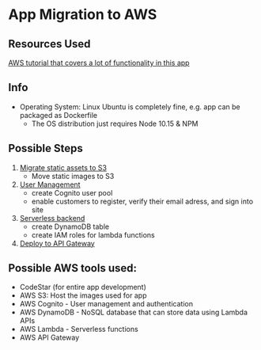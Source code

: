 # App Migration to AWS

## Resources Used
[AWS tutorial that covers a lot of functionality in this app](https://aws.amazon.com/getting-started/projects/build-serverless-web-app-lambda-apigateway-s3-dynamodb-cognito/)

## Info
- Operating System: Linux Ubuntu is completely fine, e.g. app can be packaged as Dockerfile
    - The OS distribution just requires Node 10.15 & NPM

## Possible Steps
1. [Migrate static assets to S3](https://aws.amazon.com/getting-started/projects/build-serverless-web-app-lambda-apigateway-s3-dynamodb-cognito/module-1/)
    - Move static images to S3
2. [User Management](https://aws.amazon.com/getting-started/projects/build-serverless-web-app-lambda-apigateway-s3-dynamodb-cognito/module-2/)
    - create Cognito user pool
    - enable customers to register, verify their email adress, and sign into site
3. [Serverless backend](https://aws.amazon.com/getting-started/projects/build-serverless-web-app-lambda-apigateway-s3-dynamodb-cognito/module-3/)
    - create DynamoDB table
    - create IAM roles for lambda functions
3. [Deploy to API Gateway](https://aws.amazon.com/getting-started/projects/build-serverless-web-app-lambda-apigateway-s3-dynamodb-cognito/module-4/)


## Possible AWS tools used:
- CodeStar (for entire app development)
- AWS S3: Host the images used for app
- AWS Cognito - User management and authentication
- AWS DynamoDB - NoSQL database that can store data using Lambda APIs
- AWS Lambda - Serverless functions
- AWS API Gateway

